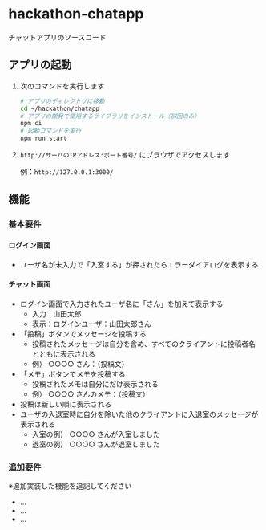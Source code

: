 # hackathon-chatapp

チャットアプリのソースコード

## アプリの起動

1. 次のコマンドを実行します

   ```bash
   # アプリのディレクトリに移動
   cd ~/hackathon/chatapp
   # アプリの開発で使用するライブラリをインストール（初回のみ）
   npm ci
   # 起動コマンドを実行
   npm run start
   ```

2. `http://サーバのIPアドレス:ポート番号/` にブラウザでアクセスします

   例：`http://127.0.0.1:3000/`

## 機能

### 基本要件

#### ログイン画面

- ユーザ名が未入力で「入室する」が押されたらエラーダイアログを表示する

#### チャット画面

- ログイン画面で入力されたユーザ名に「さん」を加えて表示する
  - 入力：山田太郎
  - 表示：ログインユーザ：山田太郎さん
- 「投稿」ボタンでメッセージを投稿する
  - 投稿されたメッセージは自分を含め、すべてのクライアントに投稿者名とともに表示される
  - 例） ○○○○ さん：（投稿文）
- 「メモ」ボタンでメモを投稿する
  - 投稿されたメモは自分にだけ表示される
  - 例） ○○○○ さんのメモ：（投稿文）
- 投稿は新しい順に表示される
- ユーザの入退室時に自分を除いた他のクライアントに入退室のメッセージが表示される
  - 入室の例） ○○○○ さんが入室しました
  - 退室の例） ○○○○ さんが退室しました

### 追加要件

※追加実装した機能を追記してください


- ...
- ...
- ...
